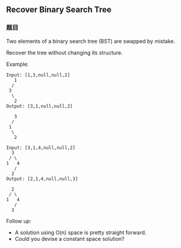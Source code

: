 ## Recover Binary Search Tree

### 题目
Two elements of a binary search tree (BST) are swapped by mistake.

Recover the tree without changing its structure.

Example:
```
Input: [1,3,null,null,2]
   1
  /
 3
  \
   2
Output: [3,1,null,null,2]

   3
  /
 1
  \
   2
   
Input: [3,1,4,null,null,2]
  3
 / \
1   4
   /
  2
Output: [2,1,4,null,null,3]

  2
 / \
1   4
   /
  3
```

Follow up:
* A solution using O(n) space is pretty straight forward.
* Could you devise a constant space solution?